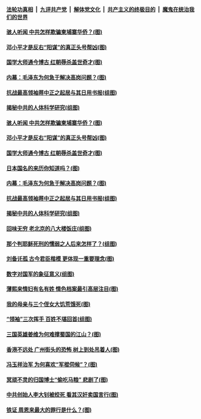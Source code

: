 

####  [法轮功真相](../../../../basic/blob/master/README.md?t=03202331) &nbsp;|&nbsp; [九评共产党](../../../../9ping.md/blob/master/README.md?t=03202331) &nbsp;|&nbsp; [解体党文化](../../../../jtdwh.md/blob/master/README.md?t=03202331)  &nbsp;|&nbsp; [共产主义的终极目的](../../../../gczydzjmd.md/blob/master/README.md?t=03202331) &nbsp;|&nbsp; [魔鬼在统治我们的世界](../../../../mgztzwmdsj.md/blob/master/README.md?t=03202331) 

#### [骇人听闻 中共怎样欺骗柬埔寨华侨？(图)](../pages/p6/965124.md?t=03202331) 

#### [邓小平才是反右“阳谋”的真正头号帮凶(图)](../pages/p6/965632.md?t=03202331) 

#### [国学大师通今博古 红朝辱杀盖世奇才(图)](../pages/p6/964105.md?t=03202331) 

#### [内幕：毛泽东为何急于解决高岗问题？(图)](../pages/p6/965355.md?t=03202331) 

#### [抗战最高领袖蒋中正之起居与其日用书报(组图)](../pages/p6/965463.md?t=03202331) 

#### [揭秘中共的人体科学研究(组图)](../pages/p6/965811.md?t=03202331) 

#### [骇人听闻 中共怎样欺骗柬埔寨华侨？(图)](../pages/p6/965124.md?t=03202331) 

#### [邓小平才是反右“阳谋”的真正头号帮凶(图)](../pages/p6/965632.md?t=03202331) 

#### [国学大师通今博古 红朝辱杀盖世奇才(图)](../pages/p6/964105.md?t=03202331) 

#### [日本国名的来历你知道吗？(图)](../pages/p6/966087.md?t=03202331) 

#### [内幕：毛泽东为何急于解决高岗问题？(图)](../pages/p6/965355.md?t=03202331) 

#### [抗战最高领袖蒋中正之起居与其日用书报(组图)](../pages/p6/965463.md?t=03202331) 

#### [揭秘中共的人体科学研究(组图)](../pages/p6/965811.md?t=03202331) 

#### [回味无穷 老北京的八大楼饭庄(组图)](../pages/p6/966003.md?t=03202331) 

#### [那个判耶稣死刑的懦弱之人后来怎样了？(组图)](../pages/p6/965704.md?t=03202331) 

#### [刘备讬孤 古今君臣楷模 更体现一重要理念(图)](../pages/p6/965707.md?t=03202331) 

#### [数字对国军的象征意义(组图)](../pages/p6/964367.md?t=03202331) 

#### [薄熙来情妇有名有姓 情色档案最引高层注目(图)](../pages/p6/965200.md?t=03202331) 

#### [我的母亲与三个侄女大饥荒饿死(图)](../pages/p6/965464.md?t=03202331) 

#### [“领袖”三次挥手 百姓不堪回首(组图)](../pages/p6/963455.md?t=03202331) 

#### [三国英雄姜维为何难撑蜀国的江山？(图)](../pages/p6/965705.md?t=03202331) 

#### [香港不远处 广州街头的恐怖 树上到处吊着人(图)](../pages/p6/965137.md?t=03202331) 

#### [冯玉祥治军 为何喜欢“军棍伺候”？(图)](../pages/p6/965223.md?t=03202331) 

#### [冥顽不灵的归国博士“偷吃马粮” 悲剧了(图)](../pages/p6/965121.md?t=03202331) 

#### [中共创始人李大钊被绞死 看其汉奸卖国言行(图)](../pages/p6/964794.md?t=03202331) 

#### [铁证 周恩来最大的罪行是什么？(图)](../pages/p6/965515.md?t=03202331) 

